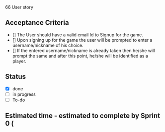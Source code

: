 66 User story <br>
## Acceptance Criteria <br>
- [] The User should have a valid email Id to Signup for the game. 
- [] Upon signing up for the game the user will be prompted to enter a username/nickname of his choice.
- [] If the entered username/nickname is already taken then he/she will prompt the same and after this point, he/she will be identified as a player.

## Status 
- [x] done
- [ ] in progress
- [ ] To-do

## Estimated time - estimated to complete by Sprint 0 ( 
